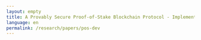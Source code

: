 ```yaml
---
layout: empty
title: A Provably Secure Proof-of-Stake Blockchain Protocol - Implementation Notes
language: en
permalink: /research/papers/pos-dev
---
```

<script>location.href='https://drive.google.com/open?id=0B6EeS_B4b4pab1UxSkVVODAzVlk';</script>